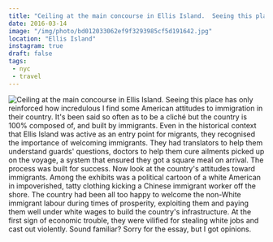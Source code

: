 ```yaml
---
title: "Ceiling at the main concourse in Ellis Island.  Seeing this place has only reinforced how incredulous I find some American attitudes to immigration in their country. It's been said so often as to be a cliché but the country is 100% composed of, and built by immigrants.  Even in the historical context that Ellis Island was active as an entry point for migrants, they recognised the importance of welcoming immigrants. They had translators to help them understand guards' questions, doctors to help them cure ailments picked up on the voyage, a system that ensured they got a square meal on arrival. The process was built for success. Now look at the country's attitudes toward immigrants.  Among the exhibits was a political cartoon of a white American in impoverished, tatty clothing kicking a Chinese immigrant worker off the shore. The country had been all too happy to welcome the non-White immigrant labour during times of prosperity, exploiting them and paying them well under white wages to build the country's infrastructure. At the first sign of economic trouble, they were vilified for stealing white jobs and cast out violently. Sound familiar?  Sorry for the essay, but I got opinions."
date: 2016-03-14
image: "/img/photo/bd012033062ef9f3293985cf5d191642.jpg"
location: "Ellis Island"
instagram: true
draft: false
tags:
 - nyc
 - travel
---
```


![Ceiling at the main concourse in Ellis Island.  Seeing this place has only reinforced how incredulous I find some American attitudes to immigration in their country. It's been said so often as to be a cliché but the country is 100% composed of, and built by immigrants.  Even in the historical context that Ellis Island was active as an entry point for migrants, they recognised the importance of welcoming immigrants. They had translators to help them understand guards' questions, doctors to help them cure ailments picked up on the voyage, a system that ensured they got a square meal on arrival. The process was built for success. Now look at the country's attitudes toward immigrants.  Among the exhibits was a political cartoon of a white American in impoverished, tatty clothing kicking a Chinese immigrant worker off the shore. The country had been all too happy to welcome the non-White immigrant labour during times of prosperity, exploiting them and paying them well under white wages to build the country's infrastructure. At the first sign of economic trouble, they were vilified for stealing white jobs and cast out violently. Sound familiar?  Sorry for the essay, but I got opinions.](/img/photo/bd012033062ef9f3293985cf5d191642.jpg)
